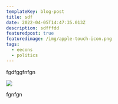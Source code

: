 ```yaml
---
templateKey: blog-post
title: sdf
date: 2022-04-05T14:47:35.013Z
description: sdfffdd
featuredpost: true
featuredimage: /img/apple-touch-icon.png
tags:
  - eecons
  - politics
---
```

fgdfggfnfgn

![](/img/blog-index.jpg)

fgnfgn